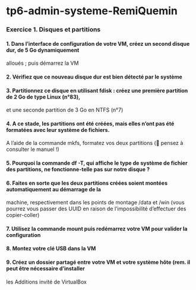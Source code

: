 # tp6-admin-systeme-RemiQuemin
### Exercice 1. Disques et partitions

#### 1. Dans l’interface de configuration de votre VM, créez un second disque dur, de 5 Go dynamiquement
alloués ; puis démarrez la VM
#### 2. Vérifiez que ce nouveau disque dur est bien détecté par le système
#### 3. Partitionnez ce disque en utilisant fdisk : créez une première partition de 2 Go de type Linux (n°83),
et une seconde partition de 3 Go en NTFS (n°7)
#### 4. A ce stade, les partitions ont été créées, mais elles n’ont pas été formatées avec leur système de fichiers.
A l’aide de la commande mkfs, formatez vos deux partitions ( pensez à consulter le manuel !)
#### 5. Pourquoi la commande df -T, qui affiche le type de système de fichier des partitions, ne fonctionne-telle pas sur notre disque ?
#### 6. Faites en sorte que les deux partitions créées soient montées automatiquement au démarrage de la
machine, respectivement dans les points de montage /data et /win (vous pourrez vous passer des
UUID en raison de l’impossibilité d’effectuer des copier-coller)
#### 7. Utilisez la commande mount puis redémarrez votre VM pour valider la configuration
#### 8. Montez votre clé USB dans la VM
#### 9. Créez un dossier partagé entre votre VM et votre système hôte (rem. il peut être nécessaire d’installer
les Additions invité de VirtualBox
